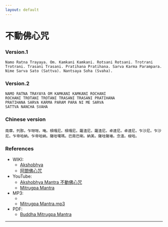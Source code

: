 ```yaml
---
layout: default
---
```


# 不動佛心咒

### Version.1

```
Namo Ratna Trayaya. Om. Kamkani Kamkani. Rotsani Rotsani. Trotrani Trotrani. Trasani Trasani. Pratihana Pratihana. Sarva Karma Parampara. Nime Sarva Sato (Sattva). Nantsaya Soha (Svaha).
```

### Version.2
```
NAMO RATNA TRAYAYA OM KAMKANI KAMKANI ROCHANI
ROCHANI TROTANI TROTANI TRASANI TRASANI PRATIHANA
PRATIHANA SARVA KARMA PARAM PARA NI ME SARVA
SATTVA NANCHA SVAHA
```

### Chinese version

```
南摩。列那。乍呀呀。唵。槓嘎尼。槓嘎尼。羅渣尼。羅渣尼。卓達尼。卓達尼。乍沙尼。乍沙尼。乍帝哈納。乍帝哈納。薩哇噶瑪。巴南巴喇。納美。薩哇薩埵。念渣。梭哈。
```

### References

- WIKI:
  - [Akshobhya](https://en.wikipedia.org/wiki/Akshobhya)
  - [阿閦佛心咒](https://zh.wikipedia.org/wiki/%E9%98%BF%E9%96%A6%E4%BD%9B%E5%BF%83%E5%92%92)
- YouTube:
  - [Akshobhya Mantra 不動佛心咒](https://www.youtube.com/watch?v=boYfq57H9G4)
  - [Mitrugpa Mantra](https://www.youtube.com/watch?v=HD-krq8Eqp4)
- MP3:
  - [](https://u.pcloud.link/publink/show?code=XZzdHRXZW8IIpiFA22kizorVA2tQYFAWb5M7)
  - [Mitrugpa Mantra.mp3](https://u.pcloud.link/publink/show?code=XZ9gHRXZQTRMMruNtNzQP9Se8Tvlhy9JU4Oy)
- PDF:
  - [Buddha Mitrugpa Mantra](https://fpmt.org/wp-content/uploads/education/pdfs/Buddha_Mitrugpa_Mantra.pdf)

---
